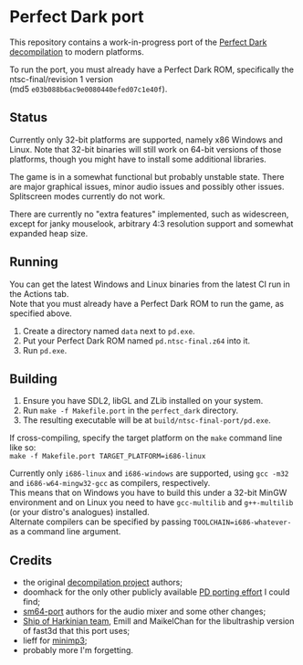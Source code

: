# Perfect Dark port

This repository contains a work-in-progress port of the [Perfect Dark decompilation](https://github.com/n64decomp/perfect_dark) to modern platforms.

To run the port, you must already have a Perfect Dark ROM, specifically the ntsc-final/revision 1 version  
(md5 `e03b088b6ac9e0080440efed07c1e40f`).

## Status

Currently only 32-bit platforms are supported, namely x86 Windows and Linux.
Note that 32-bit binaries will still work on 64-bit versions of those platforms,
though you might have to install some additional libraries.

The game is in a somewhat functional but probably unstable state.
There are major graphical issues, minor audio issues and possibly other issues.
Splitscreen modes currently do not work.

There are currently no "extra features" implemented, such as widescreen,
except for janky mouselook, arbitrary 4:3 resolution support and somewhat expanded heap size.

## Running

You can get the latest Windows and Linux binaries from the latest CI run in the Actions tab.  
Note that you must already have a Perfect Dark ROM to run the game, as specified above.

1. Create a directory named `data` next to `pd.exe`.
2. Put your Perfect Dark ROM named `pd.ntsc-final.z64` into it.
3. Run `pd.exe`.

## Building

1. Ensure you have SDL2, libGL and ZLib installed on your system.
2. Run `make -f Makefile.port` in the `perfect_dark` directory.
3. The resulting executable will be at `build/ntsc-final-port/pd.exe`.

If cross-compiling, specify the target platform on the `make` command line like so:  
```make -f Makefile.port TARGET_PLATFORM=i686-linux```

Currently only `i686-linux` and `i686-windows` are supported, using `gcc -m32` and `i686-w64-mingw32-gcc` as compilers, respectively.  
This means that on Windows you have to build this under a 32-bit MinGW environment and on Linux you need to have `gcc-multilib` and `g++-multilib` (or your distro's analogues) installed.  
Alternate compilers can be specified by passing `TOOLCHAIN=i686-whatever-` as a command line argument.

## Credits

* the original [decompilation project](https://github.com/n64decomp/perfect_dark) authors;
* doomhack for the only other publicly available [PD porting effort](https://github.com/doomhack/perfect_dark) I could find;
* [sm64-port](https://github.com/sm64-port/sm64-port) authors for the audio mixer and some other changes;
* [Ship of Harkinian team](https://github.com/Kenix3/libultraship/tree/main/src/graphic/Fast3D), Emill and MaikelChan for the libultraship version of fast3d that this port uses;
* lieff for [minimp3](https://github.com/lieff/minimp3);
* probably more I'm forgetting.
